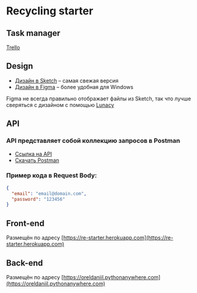 # Recycling starter

## Task manager

[Trello](https://trello.com/restarter/home)

## Design

+ [Дизайн в Sketch](/Recycle.sketch) – самая свежая версия
+ [Дизайн в Figma](https://www.figma.com/file/LK4GIdHkzgfpPhA6VglQah/Recycle) – более удобная для Windows

Figma не всегда правильно отображает файлы из Sketch, так что лучше сверяться с дизайном с помощью [Lunacy](https://icons8.ru/lunacy)

## API

### API представляет собой коллекцию запросов в Postman

+ [Ссылка на API](https://re-starter.postman.co/collections/10561517-7d26442e-57b6-4b0e-9989-39d4c4fed441)
+ [Скачать Postman](https://www.postman.com/downloads/)

### Пример кода в Request Body:

```json
{
  "email": "email@domain.com",
  "password": "123456"
}
```

## Front-end

Размещён по адресу [https://re-starter.herokuapp.com](https://re-starter.herokuapp.com)

## Back-end

Размещён по адресу [https://oreldaniil.pythonanywhere.com](https://oreldaniil.pythonanywhere.com)

